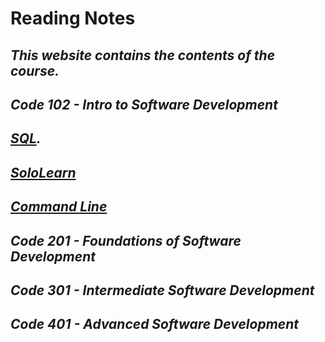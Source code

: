 # **Reading Notes**
## *This website contains the contents of the course.*
## *Code 102 - Intro to Software Development*
## *[SQL](https://github.com/hind-hb/reading-notes/blob/main/sql.md).*
## *[SoloLearn](https://github.com/hind-hb/reading-notes/blob/main/SoloLearn.md)*
## *[Command Line](https://github.com/hind-hb/reading-notes/blob/main/Command%20file.md)*




## *Code 201 - Foundations of Software Development*

## *Code 301 - Intermediate Software Development*

## *Code 401 - Advanced Software Development*
